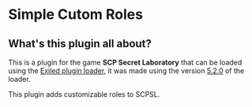 # Simple Cutom Roles

## What's this plugin all about?

This is a plugin for the game **SCP Secret Laboratory** that can be loaded using
the [Exiled plugin loader](https://github.com/Exiled-Team/EXILED), it was made using
the version [5.2.0](https://github.com/Exiled-Team/EXILED/releases/tag/5.2.0) of the loader.

This plugin adds customizable roles to SCPSL.
